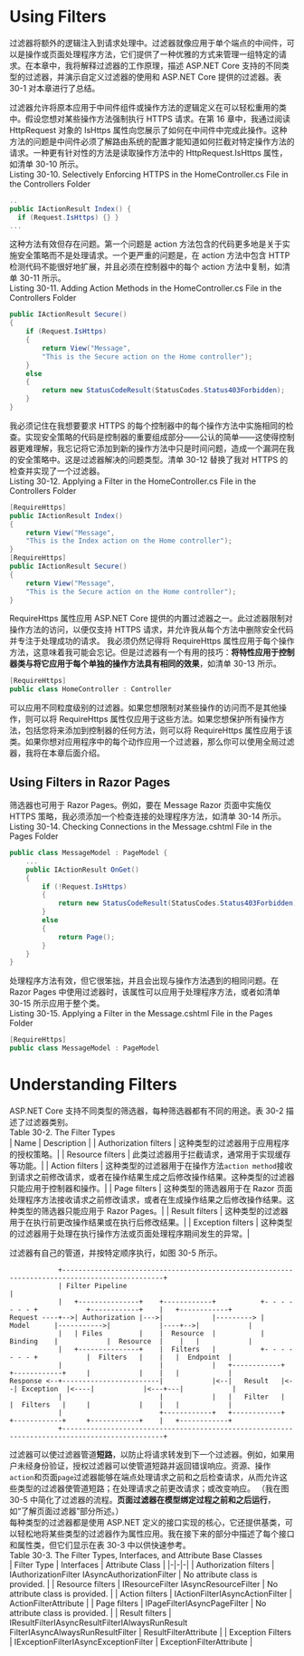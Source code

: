 # Using Filters

过滤器将额外的逻辑注入到请求处理中。过滤器就像应用于单个端点的中间件，可以是操作或页面处理程序方法，它们提供了一种优雅的方式来管理一组特定的请求。在本章中，我将解释过滤器的工作原理，描述 ASP.NET Core 支持的不同类型的过滤器，并演示自定义过滤器的使用和 ASP.NET Core 提供的过滤器。表 30-1 对本章进行了总结。

过滤器允许将原本应用于中间件组件或操作方法的逻辑定义在可以轻松重用的类中。假设您想对某些操作方法强制执行 HTTPS 请求。在第 16 章中，我通过阅读 HttpRequest 对象的 IsHttps 属性向您展示了如何在中间件中完成此操作。这种方法的问题是中间件必须了解路由系统的配置才能知道如何拦截对特定操作方法的请求。一种更有针对性的方法是读取操作方法中的 HttpRequest.IsHttps 属性，如清单 30-10 所示。  
Listing 30-10. Selectively Enforcing HTTPS in the HomeController.cs File in the Controllers Folder
```cs
..
public IActionResult Index() {
  if (Request.IsHttps) {} }
...
```
这种方法有效但存在问题。第一个问题是 action 方法包含的代码更多地是关于实施安全策略而不是处理请求。一个更严重的问题是，在 action 方法中包含 HTTP 检测代码不能很好地扩展，并且必须在控制器中的每个 action 方法中复制，如清单 30-11 所示。  
Listing 30-11. Adding Action Methods in the HomeController.cs File in the Controllers Folder
```cs
public IActionResult Secure()
{
    if (Request.IsHttps)
    {
        return View("Message",
        "This is the Secure action on the Home controller");
    }
    else
    {
        return new StatusCodeResult(StatusCodes.Status403Forbidden);
    }
}
```
我必须记住在我想要要求 HTTPS 的每个控制器中的每个操作方法中实施相同的检查。实现安全策略的代码是控制器的重要组成部分——公认的简单——这使得控制器更难理解，我忘记将它添加到新的操作方法中只是时间问题，造成一个漏洞在我的安全策略中。这是过滤器解决的问题类型。清单 30-12 替换了我对 HTTPS 的检查并实现了一个过滤器。  
Listing 30-12. Applying a Filter in the HomeController.cs File in the Controllers Folder
```cs
[RequireHttps]
public IActionResult Index()
{
    return View("Message",
    "This is the Index action on the Home controller");
}
[RequireHttps]
public IActionResult Secure()
{
    return View("Message",
    "This is the Secure action on the Home controller");
}
```
RequireHttps 属性应用 ASP.NET Core 提供的内置过滤器之一。此过滤器限制对操作方法的访问，以便仅支持 HTTPS 请求，并允许我从每个方法中删除安全代码并专注于处理成功的请求。
我必须仍然记得将 RequireHttps 属性应用于每个操作方法，这意味着我可能会忘记。但是过滤器有一个有用的技巧：**将特性应用于控制器类与将它应用于每个单独的操作方法具有相同的效果**，如清单 30-13 所示。
```cs
[RequireHttps]
public class HomeController : Controller
```
可以应用不同粒度级别的过滤器。如果您想限制对某些操作的访问而不是其他操作，则可以将 RequireHttps 属性仅应用于这些方法。如果您想保护所有操作方法，包括您将来添加到控制器的任何方法，则可以将 RequireHttps 属性应用于该类。如果你想对应用程序中的每个动作应用一个过滤器，那么你可以使用全局过滤器，我将在本章后面介绍。

## Using Filters in Razor Pages
筛选器也可用于 Razor Pages。例如，要在 Message Razor 页面中实施仅 HTTPS 策略，我必须添加一个检查连接的处理程序方法，如清单 30-14 所示。  
Listing 30-14. Checking Connections in the Message.cshtml File in the Pages Folder
```cs
public class MessageModel : PageModel {
    ...
    public IActionResult OnGet()
    {
        if (!Request.IsHttps)
        {
            return new StatusCodeResult(StatusCodes.Status403Forbidden);
        }
        else
        {
            return Page();
        }
    }
}
```
处理程序方法有效，但它很笨拙，并且会出现与操作方法遇到的相同问题。在 Razor Pages 中使用过滤器时，该属性可以应用于处理程序方法，或者如清单 30-15 所示应用于整个类。  
Listing 30-15. Applying a Filter in the Message.cshtml File in the Pages Folder
```cs
[RequireHttps]
public class MessageModel : PageModel
```

# Understanding Filters
ASP.NET Core 支持不同类型的筛选器，每种筛选器都有不同的用途。表 30-2 描述了过滤器类别。  
Table 30-2. The Filter Types  
| Name | Description |
| Authorization filters | 这种类型的过滤器用于应用程序的授权策略。|
| Resource filters | 此类过滤器用于拦截请求，通常用于实现缓存等功能。|
| Action filters | 这种类型的过滤器用于在操作方法`action method`接收到请求之前修改请求，或者在操作结果生成之后修改操作结果。这种类型的过滤器只能应用于控制器和操作。|
| Page filters | 这种类型的筛选器用于在 Razor 页面处理程序方法接收请求之前修改请求，或者在生成操作结果之后修改操作结果。这种类型的筛选器只能应用于 Razor Pages。|
| Result filters | 这种类型的过滤器用于在执行前更改操作结果或在执行后修改结果。|
| Exception filters | 这种类型的过滤器用于处理在执行操作方法或页面处理程序期间发生的异常。|

过滤器有自己的管道，并按特定顺序执行，如图 30-5 所示。
```
            +-----------------------------------------------------------------------------------------------+
            | Filter Pipeline                                                                               |
            |   +---------------+    +------------+           +- - - - - - - +            +------------+    |   +------------+
Request ----+-->| Authorization |--->|            |---------> |   Model      |----------->|            |----+-->|            |
            |   | Files         |    |  Resource  |           |   Binding    |            |  Resource  |    |   |            |
            |   +---------------+    |  Filters   |           +- - - - - - - +            |  Filters   |    |   |  Endpoint  |
            |                        |            |   +------------+   +------------+     |            |    |   |            |
Response <--+------------------------|            |<--|   Result   |<--| Exception  |<----|            |<---+---|            |
            |                        |            |   |   Filter   |   |  Filters   |     |            |    |   |            |
            |                        +------------+   +------------+   +------------+     +------------+    |   +------------+ 
            +-----------------------------------------------------------------------------------------------+ 
```
过滤器可以使过滤器管道**短路**，以防止将请求转发到下一个过滤器。例如，如果用户未经身份验证，授权过滤器可以使管道短路并返回错误响应。资源、操作`action`和页面`page`过滤器能够在端点处理请求之前和之后检查请求，从而允许这些类型的过滤器使管道短路；在处理请求之前更改请求；或改变响应。 
（我在图 30-5 中简化了过滤器的流程。**页面过滤器在模型绑定过程之前和之后运行**，如“了解页面过滤器”部分所述。）    
每种类型的过滤器都是使用 ASP.NET 定义的接口实现的核心，它还提供基类，可以轻松地将某些类型的过滤器作为属性应用。我在接下来的部分中描述了每个接口和属性类，但它们显示在表 30-3 中以供快速参考。  
Table 30-3. The Filter Types, Interfaces, and Attribute Base Classes  
| Filter Type | Interfaces | Attribute Class |
|-|-|-|
| Authorization filters | IAuthorizationFilter IAsyncAuthorizationFilter | No attribute class is provided. |
| Resource filters | IResourceFilter IAsyncResourceFilter | No attribute class is provided. |
| Action filters | IActionFilterIAsyncActionFilter | ActionFilterAttribute |
| Page filters | IPageFilterIAsyncPageFilter | No attribute class is provided. |
| Result filters | IResultFilterIAsyncResultFilterIAlwaysRunResult FilterIAsyncAlwaysRunResultFilter | ResultFilterAttribute |
| Exception Filters | IExceptionFilterIAsyncExceptionFilter | ExceptionFilterAttribute |

